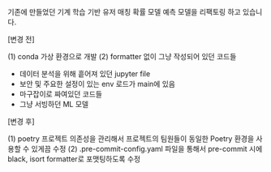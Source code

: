 기존에 만들었던 기계 학습 기반 유저 매칭 확률 모델 예측 모델을 리팩토링 하고 있습니다.

[변경 전]

(1) conda 가상 환경으로 개발
(2) formatter 없이 그냥 작성되어 있던 코드들

- 데이터 분석을 위해 흩어져 있던 jupyter file
- 보안 및 주요한 설정이 있는 env 로드가 main에 있음
- 마구잡이로 짜여있던 코드들
- 그냥 서빙하던 ML 모델



[변경 후]

(1) poetry 프로젝트 의존성을 관리해서 프로젝트의 팀원들이 동일한 Poetry 환경을 사용할 수 있게끔 수정
(2) .pre-commit-config.yaml 파일을 통해서 pre-commit 시에 black, isort formatter로 포맷팅하도록 수정
